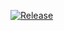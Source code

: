 [![Release](https://jitpack.io/v/PushDevonics/push-devonics-huawei.svg)](https://jitpack.io/#PushDevonics/push-devonics-huawei)

[comment]: <> (Add it to you settings.gradle in repositories:)

[comment]: <> (    repositories {)

[comment]: <> (            google&#40;&#41;)

[comment]: <> (            mavenCentral&#40;&#41;)

[comment]: <> (            maven { url 'https://jitpack.io' })

[comment]: <> (    })

[comment]: <> (and:)

[comment]: <> (    dependencies {)

[comment]: <> (        implementation platform&#40;'com.google.firebase:firebase-bom:28.3.1'&#41;)

[comment]: <> (        implementation 'com.google.firebase:firebase-messaging-ktx')

[comment]: <> (        implementation 'com.github.PushDevonics:push-devonics-android:latest version')

[comment]: <> (    })

[comment]: <> (If you want single Activity:)
    
[comment]: <> (Kotlin:)

[comment]: <> (MainActivity:)

[comment]: <> (    private lateinit var pushDevonics: PushDevonics)
    
[comment]: <> (MainActivity in onCreate&#40;&#41;:)

[comment]: <> (    pushDevonics = PushDevonics&#40;this, "appId"&#41;)

[comment]: <> (    lifecycle.addObserver&#40;pushDevonics&#41;)
    
[comment]: <> (    // If you need internalId)

[comment]: <> (    val internalId = pushDevonics.getInternalId&#40;&#41;)
    
[comment]: <> (    // If you want add tag type String)

[comment]: <> (    pushDevonics.setTags&#40;"key", "value"&#41;)
    
[comment]: <> (    // If you need deeplink)

[comment]: <> (    val deepLink = pushDevonics.getDeeplink&#40;&#41;)
    
[comment]: <> (Java:)

[comment]: <> (MainActivity:)

[comment]: <> (    private PushDevonics pushDevonics;)
    
[comment]: <> (MainActivity in onCreate&#40;&#41;:)

[comment]: <> (    pushDevonics = new PushDevonics&#40;this, "appId"&#41;;)

[comment]: <> (    getLifecycle&#40;&#41;.addObserver&#40;pushDevonics&#41;;)
        
[comment]: <> (    // If you need internalId)

[comment]: <> (    String internalId = pushDevonics.getInternalId&#40;&#41;;)
    
[comment]: <> (    // If you want add tag type String)

[comment]: <> (    pushDevonics.setTags&#40;"key", "value"&#41;;)
    
[comment]: <> (    // If you need deeplink)

[comment]: <> (    String deeplink = pushDevonics.getDeeplink&#40;&#41;;)
        
[comment]: <> (If you want many Activities:)

[comment]: <> (You need to create a class inherited from Application and initiate it like for an Activity)

[comment]: <> (in onCreate&#40;&#41;:)

[comment]: <> (    pushDevonics = new PushDevonics&#40;this, "appId"&#41;;)

[comment]: <> (    registerActivityLifecycleCallbacks&#40;pushDevonics&#41;;)